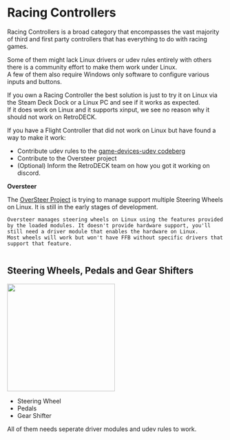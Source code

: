 # Racing Controllers

Racing Controllers is a broad category that encompasses the vast majority of third and first party controllers that has everything to do with racing games.

Some of them might lack Linux drivers or udev rules entirely with others there is a community effort to make them work under Linux.<br>
A few of them also require Windows only software to configure various inputs and buttons.<br>

If you own a Racing Controller the best solution is just to try it on Linux via the Steam Deck Dock or a Linux PC and see if it works as expected.<br>
If it does work on Linux and it supports xinput, we see no reason why it should not work on RetroDECK.

If you have a Flight Controller that did not work on Linux but have found a way to make it work:<br>
- Contribute udev rules to the [game-devices-udev codeberg](https://codeberg.org/fabiscafe/game-devices-udev)
- Contribute to the Oversteer project
- (Optional) Inform the RetroDECK team on how you got it working on discord.

**Oversteer**

The [OverSteer Project](https://github.com/berarma/oversteer) is trying to manage support multiple Steering Wheels on Linux. It is still in the early stages of development.

```
Oversteer manages steering wheels on Linux using the features provided by the loaded modules. It doesn't provide hardware support, you'll still need a driver module that enables the hardware on Linux.
Most wheels will work but won't have FFB without specific drivers that support that feature.


```

## Steering Wheels, Pedals and Gear Shifters

<img src="../../wiki_images/controllers/racing-kit.png" width="250">

- Steering Wheel
- Pedals
- Gear Shifter

All of them needs seperate driver modules and udev rules to work.


